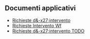 ## Documenti applicativi
- [Richieste d&-x27;intervento](Sorgenti/DOC/TA/B£AMO/CQRDIN_01)
- [Richieste Intervento Wf](Sorgenti/DOC/TA/B£AMO/CQRDI2_01)
- [Richieste d&-x27;intervento TODO](Sorgenti/DOC/TA/B£AMO/CQRDIN_02)
